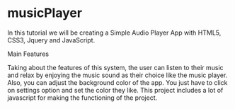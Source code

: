 # musicPlayer

In this tutorial we will be creating a Simple Audio Player App with HTML5, CSS3, Jquery and JavaScript. 

Main Features

Taking about the features of this system, the user can listen to their music and relax by enjoying the music sound as their choice like the music player. 
Also, you can adjust the background color of the app. You just have to click on settings option and set the color they like. This project includes a lot of javascript for making the functioning of the project.
